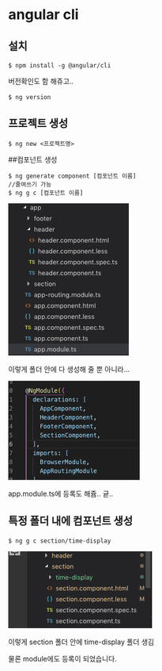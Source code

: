 # angular cli



## 설치

```
$ npm install -g @angular/cli
```



버전확인도 함 해쥬고..

```
$ ng version
```

## 프로젝트 생성

```
$ ng new <프로젝트명>
```



##컴포넌트 생성

```
$ ng generate component [컴포넌트 이름]
//줄여쓰기 가능
$ ng g c [컴포넌트 이름]
```

![angular1](../pic/angular2.png)

이렇게 폴더 안에 다 생성해 줄 뿐 아니라...

![angular2](../pic/angular1.png)



app.module.ts에 등록도 해쥼.. 귣..



## 특정 폴더 내에 컴포넌트 생성

```
$ ng g c section/time-display
```

![angular3](../pic/angular3.png)

이렇게 section 폴더 안에 time-display 폴더 생김

물론 module에도 등록이 되었습니다.